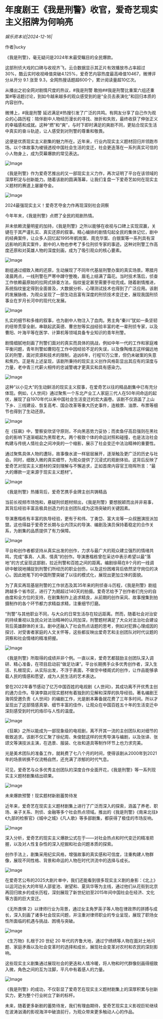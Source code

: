 # 年度剧王《我是刑警》收官，爱奇艺现实主义招牌为何响亮

*娱乐资本论|2024-12-16|*

作者|lucky

《我是刑警》，毫无疑问是2024年末最受瞩目的全民爆款。

这部刑侦大戏的口碑与收视齐飞，云合数据显示其正片有效播放市占率超过 30%，酷云实时收视峰值突破4.125%，爱奇艺内容热度最高峰值10467，微博评分从开分 9.1 涨至 9.3，全网热搜话题超600个，累计阅读量超10亿次。

从播出之初全网对剧情尺度的热议，#我是刑警 敢拍##我是刑警比重案六组还重案#等话题讨论，到如今越来越多的观众感受到的是“全员去表演化”和回归本质的内容创作。

微博上，#我是刑警 延迟满足#热搜引发了广泛的共鸣。有网友分享了自己作为观众的心路历程：陪伴剧中人物经历漫长的寻找、挫折和失败，最终收获了伸张正义的幸福感和成就。这种“燃”和“爽”，与时下即时满足的爽剧不同，更贴合现实生活中真实的奋斗轨迹，让人感受到对刑警的尊重和敬畏。

这便是优质现实主义剧集的魅力所在。近年来，行业内现实主义题材回归并领跑市场。以个体故事为棱镜透视中国社会生活的变迁，社会更迭落在一系列真实可信的小人物身上，成为荧幕爆款的常见表达。

![Image](https://q6.itc.cn/images01/20241216/5fa65a7567c64f2787b8a4c0a14d1631.jpeg)

《我是刑警》作为爱奇艺推出的又一部现实主义力作，再次证明了平台在该领域的深厚积淀与创新能力。随着该剧的圆满落幕，让我们复盘一下爱奇艺如何在现实主义题材的赛道上屡屡夺金。

![Image](https://q0.itc.cn/images01/20241216/96eee7f526354dcaba945e670a0fc3af.png)

2024最强现实主义！爱奇艺夺金力作再现深刻社会洞察

今年年末，《我是刑警》点燃了全民的观剧热情。

并未依赖流量明星的加持，《我是刑警》之所以能够在收视与口碑上实现双赢，关键在于其严谨扎实、真实还原的叙事。精心编排的剧情勾起全民的集体记忆，剧中的经典案件，让众多人回忆起1995年鹤岗案、周克华案、白银案等一系列具有深远影响的真实案件，剧中的人物也参考了多位刑侦专家的事迹。这种对刑警工作高度还原和对英雄人物的深度刻画，成为了吸引观众的核心要素。

![Image](https://q6.itc.cn/images01/20241216/4569bdb01c6f4494b851ec11427b2199.jpeg)

剧组通过细致入微的还原，生动展现了不同年代基层刑警办案的真实场景。寒腊月凌晨两点，一线刑警在严寒中蹲守整晚，眉毛上结满了霜花。当时技术落后，侦查工作依赖最原始的拉网式排查方法，指纹鉴定甚至需要手绘完成。随着剧情推进，系统指纹鉴定得到全面普及，大数据分析、心理测试技术也得到了广泛应用。该剧的发展脉络，为观众呈现了一部生动且富有深度的刑侦技术变迁史，展现我国刑侦事业在岁月长河中的现代化发展。

![Image](https://q4.itc.cn/images01/20241216/1fb1d644024d4fb2a5ce6fa890a2c82a.png)

扎实的细节和多维的叙事，也为剧中人物注入了血肉。男主角“秦川”犹如一条坚韧的纽带贯穿全剧，串联起武英德、曹忠恕等实战经验丰富的老一辈刑侦专家，以及曹阳、叶海平等在医学、计算机等领域具备专业知识的青年刑警。

剧情细腻地刻画了刑警们面对的真实而具体的挑战，例如中年一代的工作和家庭难平衡问题，青年刑警如曹阳在工作中因经验不足的失误，以及像陶维志这样偏远地区的刑警，面对资源和技术的限制，追凶6年，行程10万公里，但仍未破案的失意和焦灼。正是有上述呈现，该剧所秉持的现实主义创作风格彰显出其应有的深度与力量，老中青三代薪火相传的忠诚警魂才更真实和具有感染力。

![Image](https://q6.itc.cn/images01/20241216/d0537d3bd72c461898cd63466156ab86.jpeg)

这种“以小见大”的生动鲜活的现实主义叙事，在爱奇艺以往的精品剧集中已有充分体现。例如，《人世间》通过聚焦一个东北产业工人家庭三代人在50年间命运的起伏，展现了自1970年代以来中国社会生活变迁的宏大画卷。该剧不仅涵盖了上山下乡、三线建设、恢复高考、国企改革等重大历史事件，连粮票、油票、布票等细节也得到了生动还原。

![Image](https://q7.itc.cn/images01/20241216/bbf5cd2ecb6b420ead442c3136a5b00a.png)

在《狂飙》中，警察安欣坚守原则，不向黑恶势力妥协；而卖鱼仔高启强则在黑社会的影响下逐渐崛起为黑帮老大。两个极致个体的命运对照和碰撞，也是法治社会构建与传统人情社会之间冲突的一个缩影，展示了社会变迁中法治精神的重要性。

通过聚焦具体人物的遭际，故事像水波一样层层展开，逐渐触及更广泛的历史与社会。同时，细致入微的真实细节，为观众提供了沉浸式的观剧体验。这背后反映了爱奇艺对现实主义题材的深刻理解与不懈追求，正如首席内容官王晓晖所言：“最大的爆款一定来源于现实主义题材”。

![Image](https://q4.itc.cn/images01/20241216/826e509c2b994980ad287587ddc2332d.png)

《我是刑警》热播背后，爱奇艺携手金牌主创共铸精品

当前长视频市场饱和，悬疑刑侦题材频出，《我是刑警》要想脱颖而出并非易事，其背后经验丰富且极具创造力的主创团队成为这场突破的关键因素。

导演惠楷栋有丰富的执导经验，更有于和伟、丁勇岱、富大龙等一众叔圈演技派加盟。这也得益于爱奇艺长期与业内顶尖的导演、编剧及演员保持着稳定的合作关系，为剧集的品质提供了有力保障。

![Image](https://q7.itc.cn/images01/20241216/0edb088e552a41c9a716ab6678c60b98.png)

平台和创作者都坚持从真实出发的创作，力求与最广大的观众建立强烈的情绪共鸣，完成“事真、人真、情真”的创作。导演惠楷栋曾在采访中表示希望以最”落地”的方式呈现这部剧，拉近刑警和百姓之间的距离。编剧徐萌在8个月的一线调研中敏锐地捕捉到刑警们所经历的职业创伤，以及这份困难背后依然坚守岗位的决心。因此她笔下的中国刑警突破了以往的模式化，展现出更加立体的面貌。

为了真实再现基层刑警的工作状态及其35年来的刑侦奋斗历程，《我是刑警》剧组跨越多个省市区，进行了为期超过140天的拍摄。爱奇艺给予了创作者们充分的自由度和全方位的支持，在剧集制作上追求精良，从前期的创作采风、故事搜集到拍摄制作的各个环节都力求精益求精，注重细节打磨。

“刑警”与其他职业不同，与大众的日常生活存在较远距离。然而，随着社会对治安的持续重视以及民众对法治精神的认同加深，刑警题材满足了大众对法治社会建设背后英雄群体的关注。剧中还融入了社会热点话题的思考，例如对犯罪心理成因的探讨、对受害者家庭的人文关怀等，这些都反映出爱奇艺和主创团队对时代议题的洞察和社会情绪的精准把握。

![Image](https://q6.itc.cn/images01/20241216/e956284d9cdd4034aaec2a52a14bd5bd.png)

《我是刑警》所取得的成绩并非个例。一直以来，爱奇艺都鼓励主创团队深入调研、精心准备，在项目启动前“做足功课”。平台长期携手众多优秀创作者，深入生活、扎根现实，从实际出发，不浮于表面，不做空中楼阁式的创作，让作品能够承载人民的情感和愿望，成为人民生活的艺术表达。

曾在2022年春节感动了亿万中国百姓的电视剧《人世间》，其成功离不开优秀主创的通力合作。导演李路对现实题材有着独到的见解和深厚的执导经验。著名编剧王海鸰受邀负责《人世间》的编剧工作，光是剧本筹备就花费了三年多时间。所以才呈现出了这部情感真挚、细节丰富的佳作，让观众在中国百姓五十年的生活变迁中深刻感受到时代的烙印与人性的温度。

![Image](https://q1.itc.cn/images01/20241216/7ad59e01555340298653685efd56cd87.png)

《狂飙》之所以能成为一部现象级的电视剧，离不开其一流的主创团队和对细节的极致追求。该剧不仅汇聚了徐纪周、朱俊懿这样的优秀导演与编剧，以及张译、张颂文等演技派主演，在选景、服装、化妆和道具等制作环节上也力求完美。

 光是美术团队的准备工作，就耗费了七八个月的时间，使得该剧从2000年到2021年的场景转换不仅流畅自然，还充满了浓郁的时代气息。

可见，爱奇艺与众多优秀主创团队的深度合作全面开花，《我是刑警》等一系列现实主义题材剧集结出硕果。

![Image](https://q2.itc.cn/images01/20241216/d9881d6204c24fd4bf4822efaa3503d3.png)

未来爆款预警！现实题材新剧蓄势待发

近年来，爱奇艺在现实主义题材剧集上进行了广泛而深入的探索，涵盖了养老、职场、亲子关系、刑侦、金融等多个社会热点领域。推出的《我是刑警》《南来北往》《九部的检察官》《城中之城》《凡人歌》等多部剧集，都获得了极佳的市场反响。

![Image](https://q3.itc.cn/images01/20241216/fb77c65dc21943f9b5fda1ff40ed0f45.jpeg)

深入分析，爱奇艺的现实主义爆款公式在于——对社会热点和时代变迁的精准把握，以及对人性复杂性的深入挖掘和社会问题本质的探索。

创作手法上，剧集采用纪实风格，增强故事的真实感和可信度，注重构建人物群像，展现不同性格、背景和命运的人物在时代洪流中的选择与成长。

![Image](https://q7.itc.cn/images01/20241216/632edcdf17004af2add3a110e2e94109.jpeg)

在爱奇艺公布的2025大剧片单中，我们还能看到很多现实主义剧的身影：《北上》以运河边长大的年轻人邵星池、谢望和、夏凤华等为主线，通过他们从花街到北京再回归故乡的成长历程，深刻展现了新世纪初至2015年间中国社会在经济、文化等方面的巨大变迁。

《无所畏惧 2》以律师行业为背景，通过女主角罗英子等人物在律政界的拼搏与成长，深入刻画了诸多社会现实问题，并注重对律师职业的专业呈现，展现了职场女性所面临的机遇与挑战、困境与突破。

![Image](https://q5.itc.cn/images01/20241216/da6b1e5dc4514bd3b4ec09ef125db44b.png)

《生万物》扎根于20 世纪 20 年代的齐鲁大地，通过宁绣绣等人物在面对土地问题、家庭矛盾以及社会变革时的选择和成长，展现社会变革对农村和农民的深刻影响。

这些现实主义剧集通过展现社会的更迭和人情冷暖，将人物和时代群像刻画得细致入微，角色之间的互为注脚，平凡中有着感人的力量。

![Image](https://q9.itc.cn/images01/20241216/acae4c0cf47a42fdb62cd1be319f518e.png)

《我是刑警》的成功，不仅彰显了爱奇艺在现实主义题材剧集上的深厚积累与创新实力，更为整个行业树立了新的标杆。

未来，随着更多新剧的蓄势待发，我们有理由期待，爱奇艺现实主义影视巨轮继续在波涛汹涌的影视海洋中破浪前行，为观众带来更多触动人心的作品。


